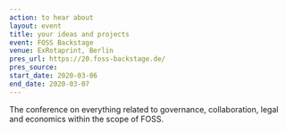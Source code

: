 ```yaml
---
action: to hear about
layout: event
title: your ideas and projects
event: FOSS Backstage
venue: ExRotaprint, Berlin
pres_url: https://20.foss-backstage.de/
pres_source:
start_date: 2020-03-06
end_date: 2020-03-07
---
```


The conference on everything related to governance, collaboration, legal and economics within the scope of FOSS.
